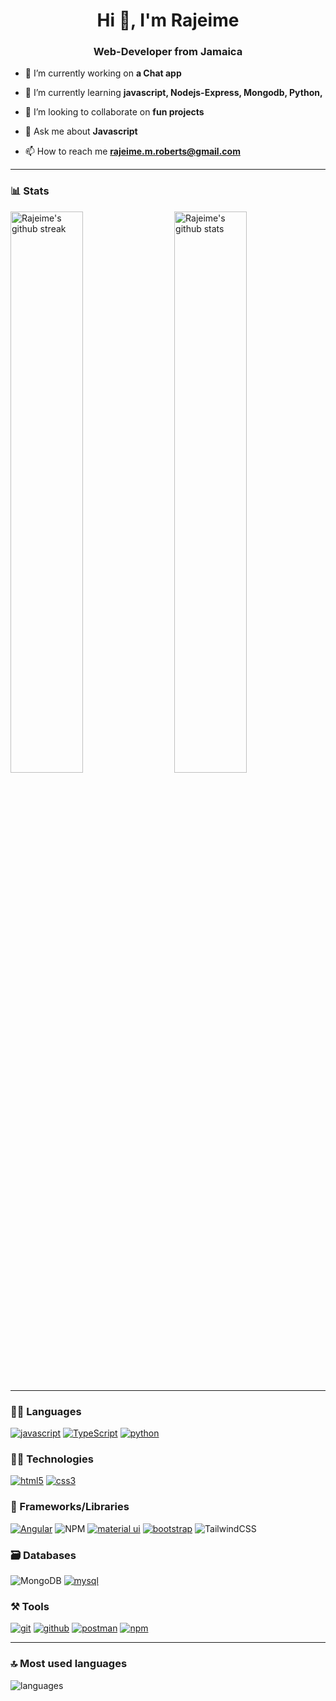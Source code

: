 <h1 align="center">Hi 👋, I'm Rajeime</h1>
<h3 align="center">Web-Developer from Jamaica</h3>


- 🔭 I’m currently working on **a Chat app**

- 🌱 I’m currently learning **javascript, Nodejs-Express, Mongodb, Python,**

- 👯 I’m looking to collaborate on **fun projects**

- 💬 Ask me about **Javascript**

- 📫 How to reach me **rajeime.m.roberts@gmail.com**
---

### 📊 Stats

<img src="https://github-readme-stats.vercel.app/api?username=rajeime&include_all_commits=true&show_icons=true&theme=github_dark&hide_border=true" alt="Rajeime's github stats" width="48%" align="right" >
<img src="https://github-readme-streak-stats.herokuapp.com/?user=rajeime&theme=tokyonight&hide_border=true" alt="Rajeime's github streak" width="48%" >

---

### 🧑‍💻 Languages 

[![javascript](https://img.shields.io/badge/JavaScript-323330?style=for-the-badge&logo=javascript&logoColor=F7DF1E)](https://rajeime.github.io/rajeime/)
[![TypeScript](https://img.shields.io/badge/TypeScript-007ACC?style=for-the-badge&logo=typescript&logoColor=white)](https://rajeime.github.io/rajeime/)
[![python](https://img.shields.io/badge/Python-FFD43B?style=for-the-badge&logo=python&logoColor=darkgreen)](https://rajeime.github.io/rajeime/)

### 🧑‍💻 Technologies

[![html5](https://img.shields.io/badge/HTML5-E34F26?style=for-the-badge&logo=html5&logoColor=white)](https://rajeime.github.io/rajeime/)
[![css3](https://img.shields.io/badge/CSS3-1572B6?style=for-the-badge&logo=css3&logoColor=white)](https://rajeime.github.io/rajeime/)

### 🧩 Frameworks/Libraries

[![Angular](https://img.shields.io/badge/Angular-DD0031?style=for-the-badge&logo=angular&logoColor=white)](https://rajeime.github.io/rajeime/)
![NPM](https://img.shields.io/badge/NPM-%23000000.svg?style=for-the-badge&logo=npm&logoColor=white)
[![material ui](https://img.shields.io/badge/Material%20UI-007FFF?style=for-the-badge&logo=mui&logoColor=white)](https://rajeime.github.io/rajeime/)
[![bootstrap](https://img.shields.io/badge/Bootstrap-563D7C?style=for-the-badge&logo=bootstrap&logoColor=white)](https://rajeime.github.io/rajeime/)
![TailwindCSS](https://img.shields.io/badge/tailwindcss-%2338B2AC.svg?style=for-the-badge&logo=tailwind-css&logoColor=white)

### 🗃️ Databases

![MongoDB](https://img.shields.io/badge/MongoDB-%234ea94b.svg?style=for-the-badge&logo=mongodb&logoColor=white)
[![mysql](https://img.shields.io/badge/MySQL-005C84?style=for-the-badge&logo=mysql&logoColor=white)](https://rajeime.github.io/rajeime/)


### ⚒️ Tools

[![git](https://img.shields.io/badge/GIT-E44C30?style=for-the-badge&logo=git&logoColor=white)](https://rajeime.github.io/rajeime/)
[![github](https://img.shields.io/badge/GitHub-100000?style=for-the-badge&logo=github&logoColor=white)](https://rajeime.github.io/rajeime/)
[![postman](https://img.shields.io/badge/Postman-FF6C37?style=for-the-badge&logo=Postman&logoColor=white)](https://rajeime.github.io/rajeime/)
[![npm](https://img.shields.io/badge/npm-CB3837?style=for-the-badge&logo=npm&logoColor=white)](https://rajeime.github.io/rajeime/)

---

### 🔝 Most used languages
  <img alt="languages" src="https://github-readme-stats.vercel.app/api/top-langs/?username=rajeime&theme=github_dark&hide_border=true&hide=Jupyter%20Notebook,css,html,scss&layout=compact" />


